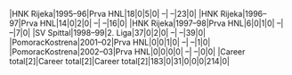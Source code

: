 |HNK Rijeka|1995–96|Prva HNL|18|0|5|0| –| –|23|0|
|HNK Rijeka|1996–97|Prva HNL|14|0|2|0| –| –|16|0|
|HNK Rijeka|1997–98|Prva HNL|6|0|1|0| –| –|7|0|
|SV Spittal|1998–99|2. Liga|37|0|2|0| –| –|39|0|
|PomoracKostrena|2001–02|Prva HNL|0|0|1|0| –| –|1|0|
|PomoracKostrena|2002–03|Prva HNL|0|0|0|0| –| –|0|0|
|Career total[2]|Career total[2]|Career total[2]|183|0|31|0|0|0|214|0|
